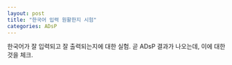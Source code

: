 ```yaml
---
layout: post
title: "한국어 입력 원활한지 시험"
categories: ADsP
---
```


한국어가 잘 입력되고 잘 출력되는지에 대한 실험. 곧 ADsP 결과가 나오는데, 이에 대한 것을 체크.
